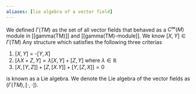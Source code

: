 ```yaml
---
aliases: [lie algebra of a vector field] 
---
```


We defined $\Gamma(TM)$ as the set of all vector fields that behaved as a $C^{\infty}(M)$ module in [[gamma(TM)]] and [[gamma(TM)-module]]. We know $[X,Y]\in\Gamma(TM)$  Any structure which satisfies the following three criterias 

1. $[X,Y]$ = -$[Y,X]$
2. $[\lambda X+Z,Y] = \lambda[X,Y]+[Z,Y]$ where $\lambda\in\mathbb{R}$
3. $[X,[Y,Z]]+[Z,[X.Y]]+[Y,[Z,X]] = 0$ 

is known as a Lie algebra. We denote the Lie algebra of the vector fields as $(\Gamma(TM),[\cdot,\cdot])$.